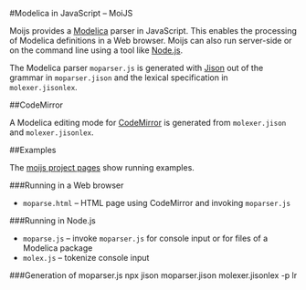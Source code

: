 #Modelica in JavaScript &ndash; MoiJS

Moijs provides a [Modelica](https://www.Modelica.org) parser in JavaScript. This enables the processing of Modelica definitions in a Web browser. Moijs can also run server-side or on the command line using a tool like [Node.js](http://nodejs.org).

The Modelica parser `moparser.js` is generated with [Jison](http://zaach.github.io/jison/) out of the grammar in `moparser.jison` and the lexical specification in `molexer.jisonlex`.

##CodeMirror

A Modelica editing mode for [CodeMirror](http://codemirror.net) is generated from `molexer.jison` and `molexer.jisonlex`.

##Examples

The [moijs project pages](https://berli888.github.io/moijs/examples/moparse.html) show running examples.

###Running in a Web browser

- `moparse.html` &ndash; HTML page using CodeMirror and invoking `moparser.js`

###Running in Node.js

- `moparse.js` &ndash; invoke `moparser.js` for console input or for files of a Modelica package 
- `molex.js` &ndash; tokenize console input


###Generation of moparser.js
npx jison moparser.jison molexer.jisonlex -p lr
